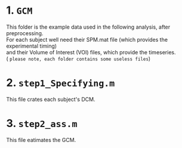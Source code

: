# 1. `GCM` 
This folder is the example data used in the following analysis, after preprocessing.  
For each subject well need their SPM.mat file (which provides the experimental timing)   
and their Volume of Interest (VOI) files, which provide the timeseries.   
( `please note, each folder contains some useless files`)
# 2. `step1_Specifying.m` 
This file crates each subject's DCM.
# 3. `step2_ass.m`
This file eatimates the GCM.
